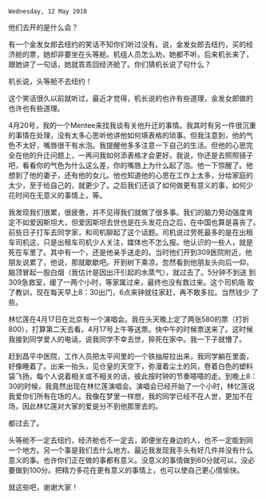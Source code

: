 `Wednesday, 12 May 2010`

他们去开的是什么会？

有一个金发女郎去纽约的笑话不知你们听过没有。说，金发女郎去纽约，买的经
济舱的票，她却非要坐在头等舱。机组人员怎么劝，她都不听。后来机长来了，
跟她讲了一句话，她就乖乖回经济舱了。你们猜机长说了句什么？

机长说，头等舱不去纽约！

这个笑话很久以前就听过，最近才觉得，机长说的也许有些道理，金发女郎做的
也许也有些道理。

4月20号，我的一个Mentee来找我谈有关他升迁的事情。我其时有另一件很沉重
的事情在处理，没有太多心思听他讲他如何填表格的琐事。但我注意到，他的气
色不太好，嘴唇很干有水泡。我提醒他多多注意一下自己的生活。但他的心思完
全在他的升迁问题上，一再问我如何添表格才会更好。我说，你还是去照照镜子
吧，看看你的气色为什么这么差，你的嘴唇上为什么起了泡。他一下惊醒了。他
想到了他的妻子，还有他的女儿。他也知道他的心思在工作上太多，分给家庭的
太少，至于给自己的，就更少了。之后我们还谈了如何做更有意义的事，如何少
花时间在无意义的事情上，等。

我发现我们很累，很疲惫，并不见得我们就做了很多事。我们的脑力劳动强度肯
定不如爱因斯坦大，但爱因斯坦去世也是在头发花白之后，在中国也算是喜丧了。
前些日子打车去同学家，和司机聊起了这个话题。司机说过劳死最多的是在出租
车司机这，只是出租车司机少人关注，媒体也不怎么报。他认识的一些人，就是
死在车里了。其中有一个，还是他亲手送走的。当时他们开到309医院附近，他
朋友说累了，他说，那就歇歇吧。开到树下乘凉。忽然看到他朋友头向后一仰，
脑顶冒起一股白烟（我估计是因出汗引起的水蒸气），就过去了。5分钟不到送
到309急救室，缓了一两个小时，等家属过来，最终也没有救过来。这个司机吸
取了教训，现在每天早上8：30出门，6点来钟就往家赶，再不敢多拉。当然钱少
了些。

林忆莲在4月17日在北京有一个演唱会。我在头天晚上定了两张580的票（打折
800），打算第二天去看。4月17号上午等送票。快中午的时候票送来了。这时候
我接到同学爱人的电话，说我同学不幸去世，猝死在家中。我一下子就懵了。

赶到昌平中医院，工作人员把太平间里的一个铁抽屉拉出来，我同学躺在里面，
好像睡着了。出来一抬头，见仓皇的天空下，弥漫着尘土的风，卷着白色的塑料
袋飞扬，每个人说着相关或不相关的话，彼此按时钟的节奏嗒嗒的走。到晚上8：
30的时候，我竟然出现在林忆莲演唱会。演唱会已经开始了一个小时，林忆莲说
我爱你们所有在场的人。我像在梦里一样想，我的同学已经不在人世，更加不在
场，因此林忆莲对大家的爱是分不到他那里去的。

都过去了。

头等舱不一定去纽约，经济舱也不一定去，即便坐在身边的人，也不一定能到同
一个地方。另一个事是我们去什么地方。最近我发现我手头有好几件并没有什么
意义的事。也许你们正在做的事都有意义。没意义的事情做到60分就可以，没必
要做到100分。把精力多花在更有意义的事情上，也可以使自己更心情愉快。

就这些吧，谢谢大家！
